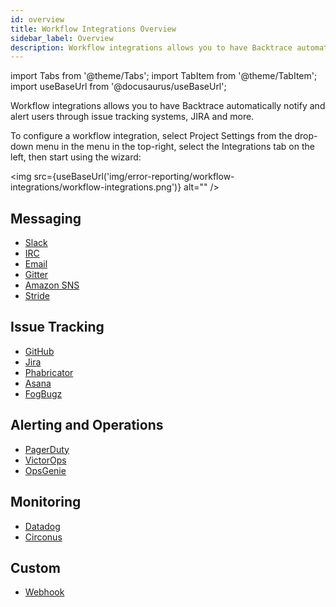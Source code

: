 ```yaml
---
id: overview
title: Workflow Integrations Overview
sidebar_label: Overview
description: Workflow integrations allows you to have Backtrace automatically notify and alert users through issue tracking systems, like JIRA and more.
---
```

import Tabs from '@theme/Tabs';
import TabItem from '@theme/TabItem';
import useBaseUrl from '@docusaurus/useBaseUrl';


Workflow integrations allows you to have Backtrace automatically notify and alert users through issue tracking systems, JIRA and more.

To configure a workflow integration, select Project Settings from the drop-down menu in the menu in the top-right, select the Integrations tab on the left, then start using the wizard:

<img src={useBaseUrl('img/error-reporting/workflow-integrations/workflow-integrations.png')} alt="" />

## Messaging
- [Slack](/error-reporting/workflow-integrations/messaging/slack/)
- [IRC](/error-reporting/workflow-integrations/messaging/irc/)
- [Email](/error-reporting/workflow-integrations/messaging/email/)
- [Gitter](/error-reporting/workflow-integrations/messaging/gitter/)
- [Amazon SNS](/error-reporting/workflow-integrations/messaging/amazon-sns/)
- [Stride](/error-reporting/workflow-integrations/messaging/stride/)

## Issue Tracking
- [GitHub](/error-reporting/workflow-integrations/issue-tracking/github/)
- [Jira](/error-reporting/workflow-integrations/issue-tracking/jira/)
- [Phabricator](/error-reporting/workflow-integrations/issue-tracking/phabricator/)
- [Asana](/error-reporting/workflow-integrations/issue-tracking/asana/)
- [FogBugz](/error-reporting/workflow-integrations/issue-tracking/fogbugz/)

## Alerting and Operations
- [PagerDuty](/error-reporting/workflow-integrations/alerting-ops/pagerduty/)
- [VictorOps](/error-reporting/workflow-integrations/alerting-ops/victorops/)
- [OpsGenie](/error-reporting/workflow-integrations/alerting-ops/opsgenie/)

## Monitoring
- [Datadog](/error-reporting/workflow-integrations/monitoring/datadog/)
- [Circonus](/error-reporting/workflow-integrations/monitoring/circonus/)

## Custom
- [Webhook](/error-reporting/workflow-integrations/webhook/)
